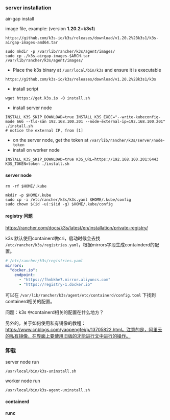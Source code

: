 ### server installation

air-gap install

image file, example: (version **1.20.2+k3s1**)

```
https://github.com/k3s-io/k3s/releases/download/v1.20.2%2Bk3s1/k3s-airgap-images-amd64.tar
```

```shell
sudo mkdir -p /var/lib/rancher/k3s/agent/images/
sudo cp ./k3s-airgap-images-$ARCH.tar /var/lib/rancher/k3s/agent/images/
```

- Place the k3s binary at `/usr/local/bin/k3s` and ensure it is executable

```shell
https://github.com/k3s-io/k3s/releases/download/v1.20.2%2Bk3s1/k3s
```

- install script

```shell
wget https://get.k3s.io -O install.sh
```

- install server node

```shell
INSTALL_K3S_SKIP_DOWNLOAD=true INSTALL_K3S_EXEC="--write-kubeconfig-mode 666 --tls-san 192.168.100.201 --node-external-ip=192.168.100.201" ./install.sh
# notice the external IP, from [1]
```

[1]: https://github.com/k3s-io/k3s/issues/1523	"unable to connect agent to master"

- on the server node, get the token at `/var/lib/rancher/k3s/server/node-token`
- install on worker node

```
INSTALL_K3S_SKIP_DOWNLOAD=true K3S_URL=https://192.168.100.201:6443 K3S_TOKEN=token ./install.sh
```

#### server node

```
rm -rf $HOME/.kube

mkdir -p $HOME/.kube
sudo cp -i /etc/rancher/k3s/k3s.yaml $HOME/.kube/config
sudo chown $(id -u):$(id -g) $HOME/.kube/config
```



#### registry 问题

https://rancher.com/docs/k3s/latest/en/installation/private-registry/

k3s 默认使用containerd做cri，启动时候会去找 `/etc/rancher/k3s/registries.yaml`，根据mirrors字段生成containderd的配置。

```yaml
# /etc/rancher/k3s/registries.yaml
mirrors:
  "docker.io":
    endpoint:
      - "https://fhnbkhe7.mirror.aliyuncs.com"
      - "https://registry-1.docker.io"
```

可以在 `/var/lib/rancher/k3s/agent/etc/containerd/config.toml` 下找到containerd相关的配置。

问题：k3s 中containerd相关的配置在什么地方？

另外的，关于如何使用私有镜像的教程： https://www.cnblogs.com/yaopengfei/p/13705822.html。注意的是，阿里云的私有镜像，在界面上要使用旧版的才能进行文中进行的操作。

### 卸载

server node  run

```shell
/usr/local/bin/k3s-uninstall.sh
```

worker node run

```shell
/usr/local/bin/k3s-agent-uninstall.sh
```

#### containerd

#### runc